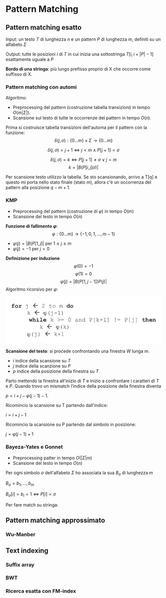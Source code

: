 # Pattern Matching

## Pattern matching esatto
Input: un testo $T$ di lunghezza $n$ e un pattern $P$ di lunghezza $m$, definiti su un alfabeto $\Sigma$

Output: tutte le posizioni $i$ di $T$ in cui inizia una sottostringa $T[i, i + |P| - 1]$ esattamente uguale a $P$

**Bordo di una stringa**: più lungo prefisso proprio di X che occorre come suffisso di X.

### Pattern matching con automi

Algoritmo: 

* Preprocessing del pattern (costruzione tabella transizioni) in tempo $O(m|\Sigma|)$.
* Scansione sul testo di tutte le occorrenze del pattern in tempo $O(n)$.

Prima si costruisce tabella transizioni dell'automa per il pattern con la funzione:
$$
\delta(j, \sigma) : \{0 \dots m \} \times \Sigma \rightarrow \{0 \dots m \}
$$


$$
\delta(j, \sigma) = j + 1 \iff j < m \land P[j+1] = \sigma
$$


$$
\delta(j, \sigma) = k \iff P[j+1] \neq \sigma \lor j = m 
$$
$$
k = |B(P[i,j] \sigma)|
$$

Per scansione testo utilizzo la tabella. Se sto scansionando, arrivo a T[q] e questo mi porta nello stato finale (stato $m$), allora c'è un occorrenza del pattern alla posizione $q-m+1$.

### KMP

* Preprocessing del pattern (costruzione di $\varphi$) in tempo $O(m)$
* Scansione del testo in tempo $O(n)$

**Funzione di fallimento $\varphi$**:
$$
\varphi : \{0 \dots m\} \rightarrow \{-1, 0, 1, \dots, m-1 \}
$$

* $\varphi(j) = |B(P[1,j]|$ per $1 \le j \le m$
* $\varphi(j) = -1$ per $j = 0$

**Definizione per induzione**
$$
\varphi(0) = -1
$$
$$
\varphi(1) = 0
$$
$$
\varphi(j) = |B(P[1, j-1])P(j)|
$$
Algoritmo ricorsivo per $\varphi$:

![](img/kmp-funct.png)

**Scansione del testo**: si procede confrontando una finestra $W$ lunga $m$.

* $i$ indice della scansione su $T$
* $j$ indice della scanzione su $P$
* $p$ indice della posizione della finestra su $T$

Parto mettendo la finestra all'inizio di $T$ e inizio a confrontare i caratteri di $T$ e $P$.
Quando trovo un mismatch l'indice della posizione della finestra diventa 

$p = i + j - \varphi(j-1) - 1$.

Ricomincio la scansione su T partendo dall'indice:

$i = i + j - 1$

Ricomincio la scansione su P partendo dal simbolo in posizione:

$j = \varphi(j-1) + 1$

 
### Bayeza-Yates e Gonnet

* Preprocessing patter in tempo $O(|\Sigma|m)$
* Scansione del testo in tempo $O(n)$

Per ogni simbolo $\sigma$ dell'alfabeto $\Sigma$ ho associata la sua $B_{\sigma}$ di lunghezza $m$

$B_{\sigma} = b_1, \dots, b_m$

$B_{\sigma}[i] = b_i = 1 \iff P[i] = \sigma$

Per fare match su stringa:

## Pattern matching approssimato

### Wu-Manber

## Text indexing

### Suffix array

### BWT

### Ricerca esatta con FM-index

